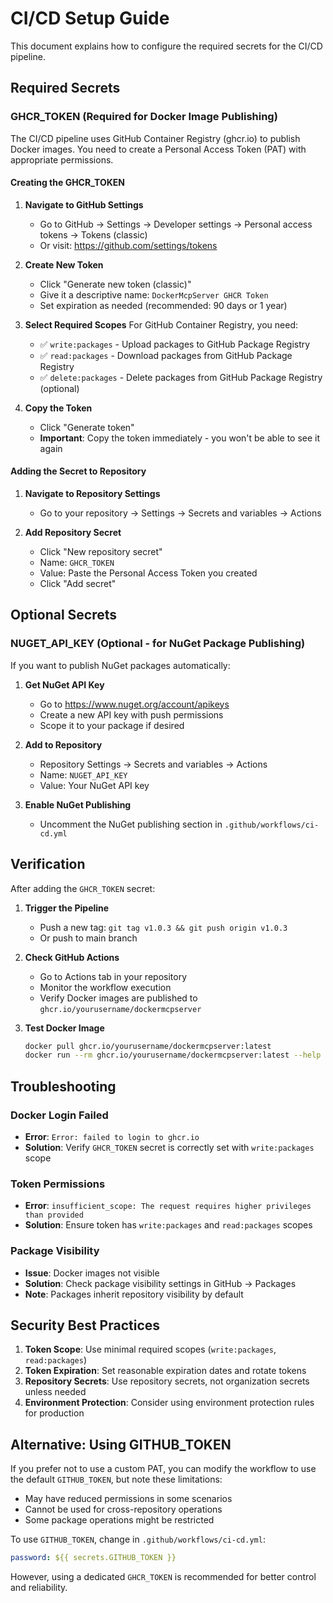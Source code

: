 # CI/CD Setup Guide

This document explains how to configure the required secrets for the CI/CD pipeline.

## Required Secrets

### GHCR_TOKEN (Required for Docker Image Publishing)

The CI/CD pipeline uses GitHub Container Registry (ghcr.io) to publish Docker images. You need to create a Personal Access Token (PAT) with appropriate permissions.

#### Creating the GHCR_TOKEN

1. **Navigate to GitHub Settings**
   - Go to GitHub → Settings → Developer settings → Personal access tokens → Tokens (classic)
   - Or visit: https://github.com/settings/tokens

2. **Create New Token**
   - Click "Generate new token (classic)"
   - Give it a descriptive name: `DockerMcpServer GHCR Token`
   - Set expiration as needed (recommended: 90 days or 1 year)

3. **Select Required Scopes**
   For GitHub Container Registry, you need:
   - ✅ `write:packages` - Upload packages to GitHub Package Registry
   - ✅ `read:packages` - Download packages from GitHub Package Registry
   - ✅ `delete:packages` - Delete packages from GitHub Package Registry (optional)

4. **Copy the Token**
   - Click "Generate token"
   - **Important**: Copy the token immediately - you won't be able to see it again

#### Adding the Secret to Repository

1. **Navigate to Repository Settings**
   - Go to your repository → Settings → Secrets and variables → Actions

2. **Add Repository Secret**
   - Click "New repository secret"
   - Name: `GHCR_TOKEN`
   - Value: Paste the Personal Access Token you created
   - Click "Add secret"

## Optional Secrets

### NUGET_API_KEY (Optional - for NuGet Package Publishing)

If you want to publish NuGet packages automatically:

1. **Get NuGet API Key**
   - Go to https://www.nuget.org/account/apikeys
   - Create a new API key with push permissions
   - Scope it to your package if desired

2. **Add to Repository**
   - Repository Settings → Secrets and variables → Actions
   - Name: `NUGET_API_KEY`
   - Value: Your NuGet API key

3. **Enable NuGet Publishing**
   - Uncomment the NuGet publishing section in `.github/workflows/ci-cd.yml`

## Verification

After adding the `GHCR_TOKEN` secret:

1. **Trigger the Pipeline**
   - Push a new tag: `git tag v1.0.3 && git push origin v1.0.3`
   - Or push to main branch

2. **Check GitHub Actions**
   - Go to Actions tab in your repository
   - Monitor the workflow execution
   - Verify Docker images are published to `ghcr.io/yourusername/dockermcpserver`

3. **Test Docker Image**
   ```bash
   docker pull ghcr.io/yourusername/dockermcpserver:latest
   docker run --rm ghcr.io/yourusername/dockermcpserver:latest --help
   ```

## Troubleshooting

### Docker Login Failed
- **Error**: `Error: failed to login to ghcr.io`
- **Solution**: Verify `GHCR_TOKEN` secret is correctly set with `write:packages` scope

### Token Permissions
- **Error**: `insufficient_scope: The request requires higher privileges than provided`
- **Solution**: Ensure token has `write:packages` and `read:packages` scopes

### Package Visibility
- **Issue**: Docker images not visible
- **Solution**: Check package visibility settings in GitHub → Packages
- **Note**: Packages inherit repository visibility by default

## Security Best Practices

1. **Token Scope**: Use minimal required scopes (`write:packages`, `read:packages`)
2. **Token Expiration**: Set reasonable expiration dates and rotate tokens
3. **Repository Secrets**: Use repository secrets, not organization secrets unless needed
4. **Environment Protection**: Consider using environment protection rules for production

## Alternative: Using GITHUB_TOKEN

If you prefer not to use a custom PAT, you can modify the workflow to use the default `GITHUB_TOKEN`, but note these limitations:

- May have reduced permissions in some scenarios
- Cannot be used for cross-repository operations
- Some package operations might be restricted

To use `GITHUB_TOKEN`, change in `.github/workflows/ci-cd.yml`:
```yaml
password: ${{ secrets.GITHUB_TOKEN }}
```

However, using a dedicated `GHCR_TOKEN` is recommended for better control and reliability.
